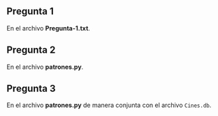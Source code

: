 ## Pregunta 1
  En el archivo **Pregunta-1.txt**. 
## Pregunta 2
  En el archivo **patrones.py**. 
## Pregunta 3
  En el archivo **patrones.py** de manera conjunta con el archivo `Cines.db`. 
